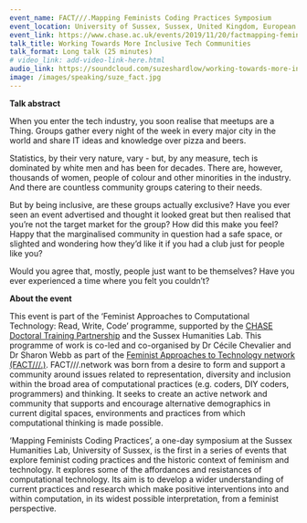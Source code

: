 ```yaml
---
event_name: FACT///.Mapping Feminists Coding Practices Symposium
event_location: University of Sussex, Sussex, United Kingdom, European Union
event_link: https://www.chase.ac.uk/events/2019/11/20/factmapping-feminists-coding-practices-symposium
talk_title: Working Towards More Inclusive Tech Communities
talk_format: Long talk (25 minutes)
# video_link: add-video-link-here.html
audio_link: https://soundcloud.com/suzeshardlow/working-towards-more-inclusive-tech-communities
image: /images/speaking/suze_fact.jpg
---
```


**Talk abstract**

When you enter the tech industry, you soon realise that meetups are a Thing. Groups gather every night of the week in every major city in the world and share IT ideas and knowledge over pizza and beers.

Statistics, by their very nature, vary - but, by any measure, tech is dominated by white men and has been for decades.  There are, however, thousands of women, people of colour and other minorities in the industry.  And there are countless community groups catering to their needs.

But by being inclusive, are these groups actually exclusive?  Have you ever seen an event advertised and thought it looked great but then realised that you’re not the target market for the group?  How did this make you feel?  Happy that the marginalised community in question had a safe space, or slighted and wondering how they’d like it if you had a club just for people like you?

Would you agree that, mostly, people just want to be themselves?  Have you ever experienced a time where you felt you couldn’t?

**About the event**

This event is part of the ‘Feminist Approaches to Computational Technology: Read, Write, Code’ programme, supported by the [CHASE Doctoral Training Partnership](https://www.chase.ac.uk/prospectivestudent) and the Sussex Humanities Lab. This programme of work is co-led and co-organised by Dr Cécile Chevalier and Dr Sharon Webb as part of the [Feminist Approaches to Technology network (FACT///.)](http://fact.network/). FACT///.network was born from a desire to form and support a community around issues related to representation, diversity and inclusion within the broad area of computational practices (e.g. coders, DIY coders, programmers) and thinking. It seeks to create an active network and community that supports and encourage alternative demographics in current digital spaces, environments and practices from which computational thinking is made possible.

‘Mapping Feminists Coding Practices’, a one-day symposium at the Sussex Humanities Lab, University of Sussex, is the first in a series of events that explore feminist coding practices and the historic context of feminism and technology. It explores some of the affordances and resistances of computational technology. Its aim is to develop a wider understanding of current practices and research which make positive interventions into and within computation, in its widest possible interpretation, from a feminist perspective. 